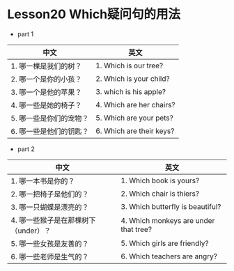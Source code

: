 # Lesson20 Which疑问句的用法

- part 1

| 中文                    | 英文                     |
| ----------------------- | ------------------------ |
| 1. 哪一棵是我们的树？   | 1. Which is our tree?    |
| 2. 哪一个是你的小孩？   | 2. Which is your child?  |
| 3. 哪一个是他的苹果？   | 3. which is his apple?   |
| 4. 哪一些是她的椅子？   | 4. Which are her chairs? |
| 5. 哪一些是你们的宠物？ | 5. Which are your pets?  |
| 6. 哪一些是他们的钥匙？ | 6. Which are their keys? |

- part 2

| 中文                                 | 英文                                  |
| ------------------------------------ | ------------------------------------- |
| 1. 哪一本书是你的？                  | 1. Which book is yours?               |
| 2. 哪一把椅子是他们的？              | 2. Which chair is thiers?             |
| 3. 哪一只蝴蝶是漂亮的？              | 3. Which butterfly is beautiful?      |
| 4. 哪一些猴子是在那棵树下（under）？ | 4. Which monkeys are under that tree? |
| 5. 哪一些女孩是友善的？              | 5. Which girls are friendly?          |
| 6. 哪一些老师是生气的？              | 6. Which teachers are angry?          |
